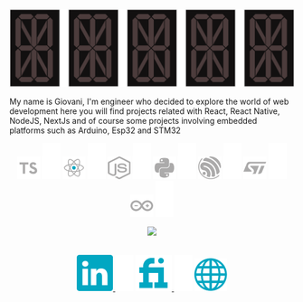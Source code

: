 

<p align="center" id="hello">
  <img src="https://github.com/Giovani-Pedroso/Giovani-Pedroso/blob/main/hello.gif" />
</p>



<!--
<hr>
-->
My name is Giovani, I'm engineer who decided to explore the world of web development here you will find projects related with React, React Native, NodeJS, NextJs and of course some projects involving embedded platforms such as Arduino, Esp32 and STM32

<!--
### Hi there 👋 my name is Giovani I am a electrical engineer





- 🔭 I’m currently look for a work
- 🌱 I’m currently learning PICs 18f
- 😄 Pronouns: He/Him
- 📫 How to reach 

 - 🔍 What you will find here:
   - C/C++
   - Arduino
   - Stm CMSIS core
   - Stm hal
   - FreeRtos
   - Python
   - Kivy 
-->
<!--
<hr>
-->
<p align="center">
  <img src="https://github.com/Giovani-Pedroso/Giovani-Pedroso/blob/main/images-tecnologies/ts.png" />
  <img src="https://github.com/Giovani-Pedroso/Giovani-Pedroso/blob/main/Blank-space.png" />
  <img src="https://github.com/Giovani-Pedroso/Giovani-Pedroso/blob/main/images-tecnologies/react.png" />
  <img src="https://github.com/Giovani-Pedroso/Giovani-Pedroso/blob/main/Blank-space.png" />
  <img src="https://github.com/Giovani-Pedroso/Giovani-Pedroso/blob/main/images-tecnologies/node.png" />
  <img src="https://github.com/Giovani-Pedroso/Giovani-Pedroso/blob/main/Blank-space.png" />
  <img src="https://github.com/Giovani-Pedroso/Giovani-Pedroso/blob/main/images-tecnologies/py.png" />
  <img src="https://github.com/Giovani-Pedroso/Giovani-Pedroso/blob/main/Blank-space.png" />
  <img src="https://github.com/Giovani-Pedroso/Giovani-Pedroso/blob/main/images-tecnologies/espre.png" />
  <img src="https://github.com/Giovani-Pedroso/Giovani-Pedroso/blob/main/Blank-space.png" />
  <img src="https://github.com/Giovani-Pedroso/Giovani-Pedroso/blob/main/images-tecnologies/stm.png" />
  <img src="https://github.com/Giovani-Pedroso/Giovani-Pedroso/blob/main/Blank-space.png" />
  <img src="https://github.com/Giovani-Pedroso/Giovani-Pedroso/blob/main/images-tecnologies/arduino.png" />
  <img src="https://github.com/Giovani-Pedroso/Giovani-Pedroso/blob/main/Blank-space.png" />
</p>

<p align="center">
  <a href="https://www.codewars.com/users/Giovani-Pedroso" target="_blank">
    <img src="https://www.codewars.com/users/Giovani-Pedroso/badges/small" />
  </a> 
</p>

<p align="center" id="social">
  <br>
 
  <a href="https://www.linkedin.com/in/giovani-sant-ana/" target="_blank">
    <img src="https://github.com/Giovani-Pedroso/Giovani-Pedroso/blob/main/images-profile/linkedin.png" />
  </a> 
  
  <!--
  <img src="https://github.com/Giovani-Pedroso/Giovani-Pedroso/blob/main/Blank-space.png" />
  
  
  <a href="https://www.upwork.com/freelancers/~01266cc0e3f9ed418c" target="_blank" style="text-underline: none;">
    <img src="https://github.com/Giovani-Pedroso/Giovani-Pedroso.github.io/blob/main/Images/Social-Medias/upwork.png" />
  </a>     
  -->
  
  <img src="https://github.com/Giovani-Pedroso/Giovani-Pedroso/blob/main/Blank-space.png" />
  
  <a href="https://www.fiverr.com/giovani_pedroso" target="_blank">
    <img src="https://github.com/Giovani-Pedroso/Giovani-Pedroso/blob/main/images-profile/fiverr.png" />
  </a>  
  
  <img src="https://github.com/Giovani-Pedroso/Giovani-Pedroso/blob/main/Blank-space.png" />
  
  <a href="https://giovani-pedroso.github.io/" target="_blank" >
    <img src="https://github.com/Giovani-Pedroso/Giovani-Pedroso/blob/main/images-profile/site.png" />
  </a>
  
  
</p>


<!--
**Giovani-Pedroso/Giovani-Pedroso** is a ✨ _special_ ✨ repository because its `README.md` (this file) appears on your GitHub profile.

Here are some ideas to get you started:

- 🔭 I’m currently working on ...
- 🌱 I’m currently learning ...
- 👯 I’m looking to collaborate on ...
- 🤔 I’m looking for help with ...
- 💬 Ask me about ...
- 📫 How to reach me: ...
- 😄 Pronouns: ...
- ⚡ Fun fact: ...
-->


